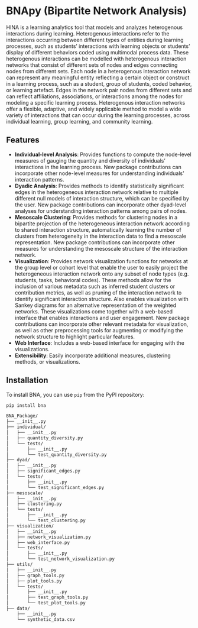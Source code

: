 # BNApy (Bipartite Network Analysis)

HINA is a learning analytics tool that models and analyzes heterogenous interactions during learning. Heterogenous interactions refer to the interactions occurring between different types of entities during learning processes, such as students’ interactions with learning objects or students’ display of different behaviors coded using multimodal process data. These heterogenous interactions can be modelled with heterogenous interaction networks that consist of different sets of nodes and edges connecting nodes from different sets. Each node in a heterogenous interaction network can represent any meaningful entity reflecting a certain object or construct in a learning process, such as a student, group of students, coded behavior, or learning artefact. Edges in the network pair nodes from different sets and can reflect affiliations, associations, or interactions among the nodes for modeling a specific learning process. Heterogenous interaction networks offer a flexible, adaptive, and widely applicable method to model a wide variety of interactions that can occur during the learning processes, across individual learning, group learning, and community learning. 

## Features

- **Individual-level Analysis**: Provides functions to compute the node-level measures of gauging the quantity and diversity of individuals’ interactions in the learning process. New package contributions can incorporate other node-level measures for understanding individuals’ interaction patterns.
- **Dyadic Analysis**: Provides methods to identify statistically significant edges in the heterogeneous interaction network relative to multiple different null models of interaction structure, which can be specified by the user. New package contributions can incorporate other dyad-level analyses for understanding interaction patterns among pairs of nodes.
- **Mesoscale Clustering**: Provides methods for clustering nodes in a bipartite projection of the heterogeneous interaction network according to shared interaction structure, automatically learning the number of clusters from heterogeneity in the interaction data to find a mesoscale representation. New package contributions can incorporate other measures for understanding the mesoscale structure of the interaction network.
- **Visualization**: Provides network visualization functions for networks at the group level or cohort level that enable the user to easily project the heterogeneous interaction network onto any subset of node types (e.g. students, tasks, behavioral codes). These methods allow for the inclusion of various metadata such as inferred student clusters or contribution metrics, as well as pruning of the interaction network to identify significant interaction structure. Also enables visualization with Sankey diagrams for an alternative representation of the weighted networks. These visualizations come together with a web-based interface that enables interactions and user engagement. New package contributions can incorporate other relevant metadata for visualization, as well as other preprocessing tools for augmenting or modifying the network structure to highlight particular features.
- **Web Interface**: Includes a web-based interface for engaging with the visualizations.
- **Extensibility**: Easily incorporate additional measures, clustering methods, or visualizations.


## Installation

To install BNA, you can use `pip` from the PyPI repository:

```bash
pip install bna

BNA_Package/
├── __init__.py
├── individual/
│   ├── __init__.py
│   ├── quantity_diversity.py    
│   └── tests/                   
│       ├── __init__.py
│       └── test_quantity_diversity.py
├── dyad/
│   ├── __init__.py
│   ├── significant_edges.py     
│   └── tests/                  
│       ├── __init__.py
│       └── test_significant_edges.py
├── mesoscale/
│   ├── __init__.py
│   ├── clustering.py            
│   └── tests/                  
│       ├── __init__.py
│       └── test_clustering.py
├── visualization/
│   ├── __init__.py
│   ├── network_visualization.py 
│   ├── web_interface.py         
│   └── tests/                   
│       ├── __init__.py
│       └── test_network_visualization.py
├── utils/
│   ├── __init__.py
│   ├── graph_tools.py        
│   ├── plot_tools.py          
│   └── tests/
│       ├── __init__.py
│       ├── test_graph_tools.py
│       └── test_plot_tools.py
├── data/                       
    ├── __init__.py
    └── synthetic_data.csv
